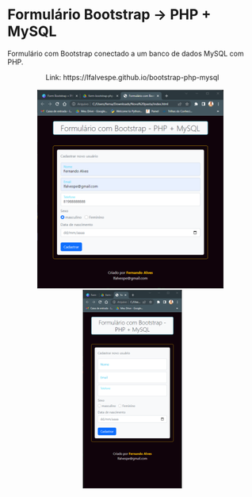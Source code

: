 # Formulário Bootstrap -> PHP + MySQL
Formulário com Bootstrap conectado a um  banco de dados MySQL com PHP.

<div align="center">
  Link: https://lfalvespe.github.io/bootstrap-php-mysql
  <br><br>
  <img src="prints/print2.png" height="400"> &nbsp <img src="prints/print.png" height="400">
</div>
